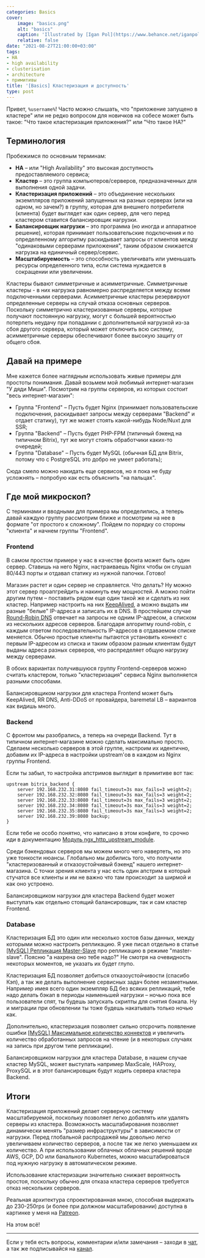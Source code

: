 ```yaml
---
categories: Basics
cover:
    image: "basics.png"
    alt: "basics"
    caption: 'Illustrated by [Igan Pol](https://www.behance.net/iganpol)'
    relative: false
date: "2021-08-27T21:00:00+03:00"
tags:
- HA
- high availability
- clusterisation
- architecture
- примитивы
title: '[Basics] Кластеризация и доступность'
type: post
---
```


Привет, `%username%`! Часто можно слышать, что "приложение запущено в кластере" или не редко вопросом для новичков на собесе может быть такое: "Что такое кластеризация приложения?" или "Что такое HA?"

## Терминология

Пробежимся по основным терминам:

- **HA** – или "High Availability" это высокая доступность предоставляемого сервиса;
- **Кластер** – это группа компьютеров/серверов, предназначенных для выполнения одной задачи.
- **Кластеризация приложений** – это объединение нескольких экземпляров приложений запущенных на разных серверах (или на одном, но зачем?) в группу, которая для внешнего потребителя (клиента) будет выглядет как один сервер, для чего перед кластером ставится балансировщик нагрузки.
- **Балансировщик нагрузки** – это программа (но иногда и аппаратное решение), которая принимает пользовательские подключения и по определенному алгоритму раскидывает запросы от клиентов между "одинаковыми серверами приложения", таким образом снижается нагрузка на единичный сервер/сервис.
- **Масштабируемость** – это способность увеличивать или уменьшать ресурсы определенного типа, если система нуждается в сокращении или увеличении.

Кластеры бывают симметричные и асимметричные. Симметричные кластеры - в них нагрузка равномерно распределяется между всеми подключенными серверами. Асимметричные кластеры резервируют определенные серверы на случай отказа основных серверов. Поскольку симметрично кластеризованные серверы, которые получают постоянную нагрузку, могут с большей вероятностью потерпеть неудачу при попадании с дополнительной нагрузкой из-за сбоя другого сервера, который может отключить всю систему, асимметричные серверы обеспечивают более высокую защиту от общего сбоя.

## Давай на примере

Мне кажется более наглядным использовать живые примеры для простоты понимания. Давай возьмем мой любимый интернет-магазин "У дяди Миши". Посмотрим на группы серверов, из которых состоит "весь интернет-магазин":

- Группа "Frontend" – Пусть будет Nginx (принимает пользовательские подключения, раскидывает запросы между серверами "Backend" и отдает статику), тут же может стоять какой-нибудь Node/Nuxt для SSR;
- Группа "Backend" – Пусть будет PHP-FPM (типичный бэкенд на типичном Bitrix), тут же могут стоять обработчики каких-то очередей;
- Группа "Database" – Пусть будет MySQL (обычная БД для Bitrix, потому что с PostgreSQL это добро не умеет работать);

Сюда смело можно накидать еще сервисов, но я пока не буду усложнять – попробую как есть объяснить "на пальцах".

## Где мой микроскоп?

С терминами и вводными для примера мы определились, а теперь давай каждую группу рассмотрим ближе и посмотрим на нее в формате "от простого к сложному". Пойдем по порядку со стороны "клиента" и начнем группы "Frontend".

### Frontend

В самом простом примере у нас в качестве фронта может быть один сервер. Ставишь на него Nginx, настраиваешь Nginx чтобы он слушал 80/443 порты и отдавал статику из нужной папочки. Готово!

Магазин растет и один сервер не справляется. Что делать? Ну можно этот сервер проапгрейдить и накинуть ему мощностей. А можно пойти другим путем – поставить рядом еще один такой же и сделать из них кластер. Например настроить на них [KeepAlived](https://habr.com/ru/post/524688/), а можно выдать им разные "белые" IP-адреса и записать их в DNS. В простейшем случае [Round-Robin DNS](https://ru.wikipedia.org/wiki/Round_robin_DNS) отвечает на запросы не одним IP-адресом, а списком из нескольких адресов серверов. Благодаря алгоритму round-robin, с каждым ответом последовательность IP-адресов в отдаваемом списке меняется. Обычно простые клиенты пытаются установить коннект с первым IP-адресом из списка и таким образом разным клиентам будут выданы адреса разных серверов, что распределяет общую нагрузку между серверами.

В обоих вариантах получившуюся группу Frontend-серверов можно считать кластером, только "кластеризация" сервиса Nginx выполняется разными способами.

Балансировщиком нагрузки для кластера Frontend может быть KeepAlived, RR DNS, Anti-DDoS от провайдера, baremetal LB – вариантов как видишь много.

### Backend

С фронтом мы разобрались, а теперь на очереди Backend. Тут в типичном интернет-магазине можно сделать максимально просто. Сделаем несколько серверов в этой группе, настроим их идентично, добавим их IP-адреса в настройки upstream'ов в каждом из Nginx группы Frontend.

Если ты забыл, то настройка апстримов выглядит в примитиве вот так:

```nginx
upstream bitrix_backend {
    server 192.168.232.31:8080 fail_timeout=3s max_fails=3 weight=2;
    server 192.168.232.32:8080 fail_timeout=3s max_fails=3 weight=2;
    server 192.168.232.33:8080 fail_timeout=3s max_fails=3 weight=2;
    server 192.168.232.34:8080 fail_timeout=3s max_fails=3 weight=2;
    server 192.168.232.35:8080 fail_timeout=3s max_fails=3 weight=2;
    server 192.168.232.39:8080 backup;
}
```

Если тебе не особо понятно, что написано в этом конфиге, то срочно иди в документацию [Модуль ngx_http_upstream_module](https://nginx.org/ru/docs/http/ngx_http_upstream_module.html).

Среди бэкендовых серверов мы можем много чего навертеть, но это уже тонкости нюансы. Глобально мы добились того, что получили "кластеризованный и отказоустойчивый бэкенд" нашего интернет-магазина. С точки зрения клиента у нас есть один апстрим в который стучатся все клиенты и им не важно что там происходит за ширмой и как оно устроено.

Балансировщиком нагрузки для кластера Backend будет может выступать как отдельно стоящий балансировщик, так и сам кластер Frontend.

### Database

Кластеризация БД это один или несколько хостов базы данных, между которыми можно настроить репликацию. Я уже писал отдельно в статье [[MySQL] Репликация Master-Slave](/master-slave/) про репликацию в режиме "master-slave". Поясню "а нахрена оно тебе надо?" Не смотря на очевидность некоторых моментов, не указать их будет глупо.

Кластеризация БД позволяет добиться отказоустойчивости (спасибо Кэп), а так же делать выполнение сервисных задач более незаметными. Например имея всего один экземпляр БД без всяких репликаций, тебе надо делать бэкап в периоды наименьшей нагрузки – ночью пока все пользователи спят, ты будешь запускать скрипты для снятия бэкапа. Ну и миграции при обновлении ты тоже будешь накатывать только ночью как.

Дополнительно, кластеризация позволяет сильно отсрочить появление ошибки [[MySQL] Максимальное количество коннектов](/max-connections/) и увеличить количество обработанных запросов на чтение (и в некоторых случаях на запись при другом типе репликации).

Балансировщиком нагрузки для кластера Database, в нашем случае кластер MySQL, может выступать например MaxScale, HAProxy, ProxySQL и в этот балансировщик будут ходить сервера кластера Backend.

## Итоги

Кластеризация приложений делает серверную систему масштабируемой, поскольку позволяет легко добавлять или удалять серверы из кластера. Возможность масштабирования позволяет динамически менять "размер инфраструктуры" в зависимости от нагрузки. Перед глобальной распродажей мы довольно легко увеличиваем количество серверов, а после так же легко уменьшаем их количество. А при использовании облачных облачных решений вроде AWS, GCP, DO или банального Kubernetes, можно масштабироваться под нужную нагрузку в автоматическом режиме.

Использование кластеризации значительно снижает вероятность простоя, поскольку обычно для отказа кластера серверов требуется отказ нескольких серверов.

Реальная архитектура спроектированная мною, способная выдержать до 230-250rps (и более при должном масштабировании) доступна в картинке у меня на [Patreon](https://www.patreon.com/posts/arkhitektura-na-55414747).

На этом всё!

---
Если у тебя есть вопросы, комментарии и/или замечания – заходи в [чат](https://ttttt.me/jtprogru_chat), а так же подписывайся на [канал](https://ttttt.me/jtprogru_channel).

